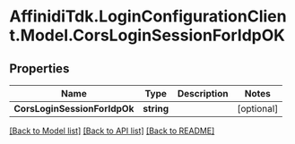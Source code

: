 # AffinidiTdk.LoginConfigurationClient.Model.CorsLoginSessionForIdpOK

## Properties

Name | Type | Description | Notes
------------ | ------------- | ------------- | -------------
**CorsLoginSessionForIdpOk** | **string** |  | [optional] 

[[Back to Model list]](../README.md#documentation-for-models) [[Back to API list]](../README.md#documentation-for-api-endpoints) [[Back to README]](../README.md)


